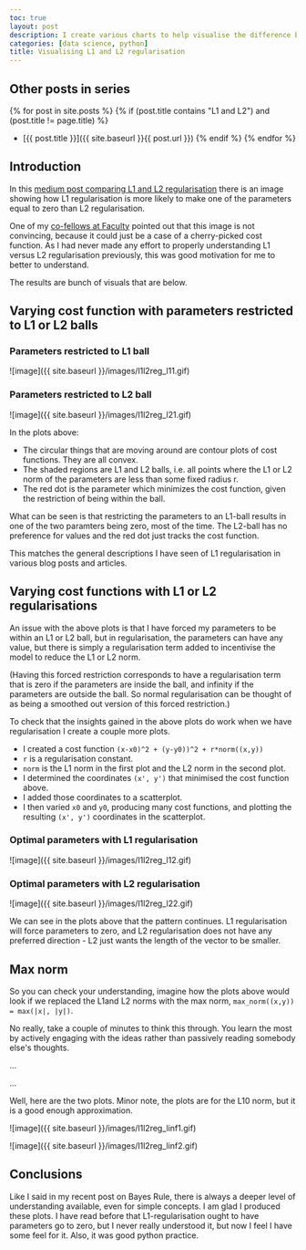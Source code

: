 ```yaml
---
toc: true
layout: post
description: I create various charts to help visualise the difference between L1 and L2 regularisation. The pattern is clear and L1 regularisation does tend to force parameters to zero.
categories: [data science, python]
title: Visualising L1 and L2 regularisation
---
```

## Other posts in series
{% for post in site.posts %}
{% if (post.title contains "L1 and L2") and (post.title != page.title) %}
* [{{ post.title }}]({{ site.baseurl }}{{ post.url }})
{% endif %}
{% endfor %}

## Introduction
In this [medium post comparing L1 and L2 regularisation](https://medium.com/@davidsotunbo/ridge-and-lasso-regression-an-illustration-and-explanation-using-sklearn-in-python-4853cd543898) there is an image showing how L1 regularisation is more likely to make one of the parameters equal to zero than L2 regularisation.

One of my [co-fellows at Faculty](https://faculty.ai/fellowship/) pointed out that this image is not convincing, because it could just be a case of a cherry-picked cost function. As I had never made any effort to properly understanding L1 versus L2 regularisation previously, this was good motivation for me to better to understand.

The results are bunch of visuals that are below.

## Varying cost function with parameters restricted to L1 or L2 balls

### Parameters restricted to L1 ball

![image]({{ site.baseurl }}/images/l1l2reg_l11.gif)

### Parameters restricted to L2 ball

![image]({{ site.baseurl }}/images/l1l2reg_l21.gif)

In the plots above:
* The circular things that are moving around are contour plots of cost functions. They are all convex.
* The shaded regions are L1 and L2 balls, i.e. all points where the L1 or L2 norm of the parameters are less than some fixed radius r.
* The red dot is the parameter which minimizes the cost function, given the restriction of being within the ball.

What can be seen is that restricting the parameters to an L1-ball results in one of the two paramters being zero, most of the time.  The L2-ball has no preference for values and the red dot just tracks the cost function.

This matches the general descriptions I have seen of L1 regularisation in various blog posts and articles.


## Varying cost functions with L1 or L2 regularisations
An issue with the above plots is that I have forced my parameters to be within an L1 or L2 ball, but in regularisation, the parameters can have any value, but there is simply a regularisation term added to incentivise the model to reduce the L1 or L2 norm.

(Having this forced restriction corresponds to have a regularisation term that is zero if the parameters are inside the ball, and infinity if the parameters are outside the ball. So normal regularisation can be thought of as being a smoothed out version of this forced restriction.)

To check that the insights gained in the above plots do work when we have regularisation I create a couple more plots.

* I created a cost function `(x-x0)^2 + (y-y0))^2 + r*norm((x,y))`
* `r` is a regularisation constant.
* `norm` is the L1 norm in the first plot and the L2 norm in the second plot.
* I determined the coordinates `(x', y')` that minimised the cost function above.
* I added those coordinates to a scatterplot.
* I then varied `x0` and `y0`, producing many cost functions, and plotting the resulting `(x', y')` coordinates in the scatterplot.

### Optimal parameters with L1 regularisation

![image]({{ site.baseurl }}/images/l1l2reg_l12.gif)


### Optimal parameters with L2 regularisation

![image]({{ site.baseurl }}/images/l1l2reg_l22.gif)

We can see in the plots above that the pattern continues. L1 regularisation will force parameters to zero, and L2 regularisation does not have any preferred direction - L2 just wants the length of the vector to be smaller.

## Max norm
So you can check your understanding, imagine how the plots above would look if we replaced the L1and L2 norms with the max norm, `max_norm((x,y)) = max(|x|, |y|)`.

No really, take a couple of minutes to think this through. You learn the most by actively engaging with the ideas rather than passively reading somebody else's thoughts.

...

...

Well, here are the two plots. Minor note, the plots are for the L10 norm, but it is a good enough approximation.

![image]({{ site.baseurl }}/images/l1l2reg_linf1.gif)

![image]({{ site.baseurl }}/images/l1l2reg_linf2.gif)


## Conclusions
Like I said in my recent post on Bayes Rule, there is always a deeper level of understanding available, even for simple concepts. I am glad I produced these plots. I have read before that L1-regularisation ought to have parameters go to zero, but I never really understood it, but now I feel I have some feel for it.  Also, it was good python practice.
